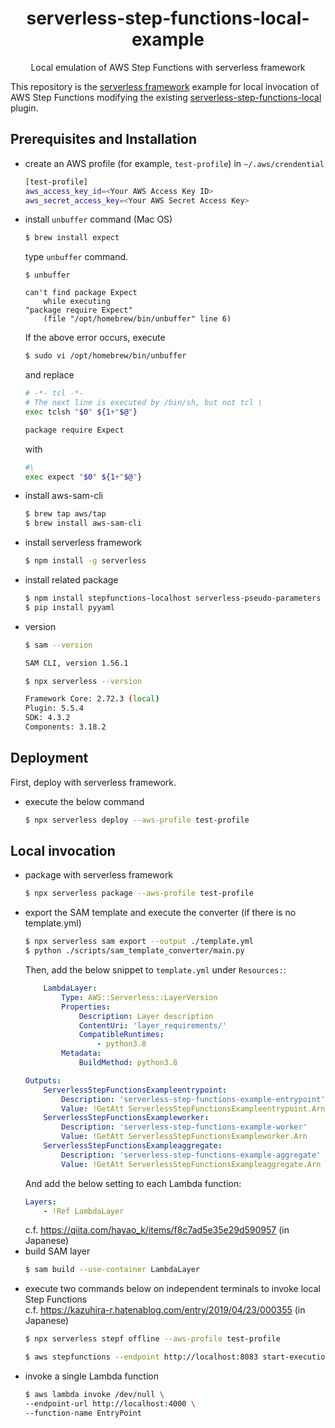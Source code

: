 <div align="center">

</div>

<h1 align="center">serverless-step-functions-local-example</h1>

<p align="center">Local emulation of AWS Step Functions with serverless framework</p>

This repository is the [serverless framework](https://github.com/serverless/serverless) example for local invocation of AWS Step Functions modifying the existing [serverless-step-functions-local](https://github.com/codetheweb/serverless-step-functions-local) plugin.

## Prerequisites and Installation
- create an AWS profile (for example, `test-profile`) in `~/.aws/crendential`
    ```bash
    [test-profile]
    aws_access_key_id=<Your AWS Access Key ID>
    aws_secret_access_key=<Your AWS Secret Access Key>
    ```
- install `unbuffer` command (Mac OS)
    ```bash
    $ brew install expect
    ```
    type `unbuffer` command.
    ```
    $ unbuffer

    can't find package Expect
        while executing
    "package require Expect"
        (file "/opt/homebrew/bin/unbuffer" line 6)
    ```
    If the above error occurs, execute
    ```bash
    $ sudo vi /opt/homebrew/bin/unbuffer
    ```
    and replace
    ```bash
    # -*- tcl -*-
    # The next line is executed by /bin/sh, but not tcl \
    exec tclsh "$0" ${1+"$@"}
    
    package require Expect
    ```
    with
    ```bash
    #\
    exec expect "$0" ${1+"$@"}
    ```
- install aws-sam-cli
    ```bash
    $ brew tap aws/tap
    $ brew install aws-sam-cli
    ```
- install serverless framework
    ```bash
    $ npm install -g serverless
    ```
- install related package
    ```bash
    $ npm install stepfunctions-localhost serverless-pseudo-parameters serverless-dotenv-plugin serverless-step-functions serverless-step-functions-local serverless-sam
    $ pip install pyyaml
    ```
- version
    ```bash
    $ sam --version
    
    SAM CLI, version 1.56.1
    ```

    ```bash
    $ npx serverless --version
    
    Framework Core: 2.72.3 (local)
    Plugin: 5.5.4
    SDK: 4.3.2
    Components: 3.18.2
    ```

## Deployment
First, deploy with serverless framework.

- execute the below command
  ```bash
  $ npx serverless deploy --aws-profile test-profile
  ```

## Local invocation
- package with serverless framework
    ```bash
    $ npx serverless package --aws-profile test-profile
    ```
- export the SAM template and execute the converter (if there is no template.yml)
    ```bash
    $ npx serverless sam export --output ./template.yml
    $ python ./scripts/sam_template_converter/main.py
    ```
    Then, add the below snippet to `template.yml` under `Resources:`:
    ```yaml
        LambdaLayer:
            Type: AWS::Serverless::LayerVersion
            Properties:
                Description: Layer description
                ContentUri: 'layer_requirements/'
                CompatibleRuntimes:
                    - python3.8
            Metadata:
                BuildMethod: python3.8

    Outputs:
        ServerlessStepFunctionsExampleentrypoint:
            Description: 'serverless-step-functions-example-entrypoint'
            Value: !GetAtt ServerlessStepFunctionsExampleentrypoint.Arn
        ServerlessStepFunctionsExampleworker:
            Description: 'serverless-step-functions-example-worker'
            Value: !GetAtt ServerlessStepFunctionsExampleworker.Arn
        ServerlessStepFunctionsExampleaggregate:
            Description: 'serverless-step-functions-example-aggregate'
            Value: !GetAtt ServerlessStepFunctionsExampleaggregate.Arn
    ```
    And add the below setting to each Lambda function:
    ```yaml
    Layers:
        - !Ref LambdaLayer
    ```
    c.f. https://qiita.com/hayao_k/items/f8c7ad5e35e29d590957 (in Japanese)
- build SAM layer
    ```bash
    $ sam build --use-container LambdaLayer
    ```
- execute two commands below on independent terminals to invoke local Step Functions   
c.f. https://kazuhira-r.hatenablog.com/entry/2019/04/23/000355 (in Japanese)
  ```bash
  $ npx serverless stepf offline --aws-profile test-profile
  ```
  ```bash
  $ aws stepfunctions --endpoint http://localhost:8083 start-execution --state-machine arn:aws:states:ap-northeast-1:012345678901:stateMachine:StateMachine --name Lambda_local --input ""
  ```
- invoke a single Lambda function
    ```bash
    $ aws lambda invoke /dev/null \
    --endpoint-url http://localhost:4000 \
    --function-name EntryPoint
    ```
